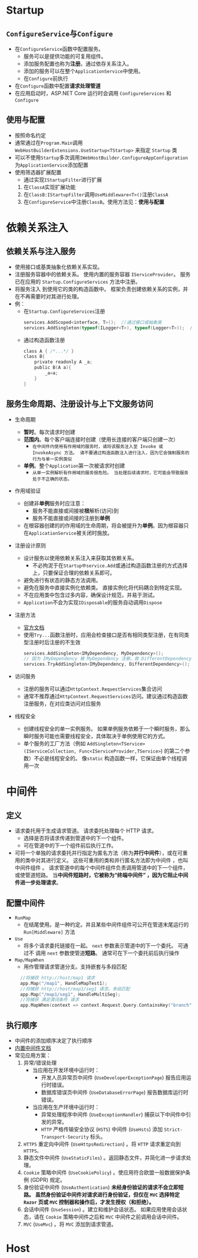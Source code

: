 # Startup
## `ConfigureService`与`Configure`
+ 在`ConfigureService`函数中配置服务。
  + 服务可以是提供功能的可复用组件。
  + 添加服务配置也称为**注册**。通过依存关系注入。
  + 添加的服务可以在整个`ApplicationService`中使用。
  + 在`Configure`前执行
+ 在`Configure`函数中配置**请求处理管道**
+ 在应用启动时，ASP.NET Core 运行时会调用 `ConfigureServices` 和 `Configure`
## 使用与配置
+ 按照命名约定
+ 通常通过在`Program.Main`调用 `WebHostBuilderExtensions.UseStartup<TStartup>` 来指定 `Startup` 类
+ 可以不使用`Startup`多次调用`IWebHostBuilder.ConfigureAppConfiguration`为`ApplicationService`添加配置
+ 使用筛选器扩展配置
  + 通过实现`IStartupFilter`进行扩展
  1. 在`ClassA`实现扩展功能
  2. 在`ClassB:IStartupFilter`调用`UseMiddleware<T>()`注册`ClassA`
  3. 在`ConfigureService`中注册`ClassB`。使用方法见：**使用与配置**

# 依赖关系注入
## 依赖关系与注入服务
+ 使用接口或基类抽象化依赖关系实现。
+ 注册服务容器中的依赖关系。 使用内置的服务容器 `IServiceProvider`。 服务已在应用的 `Startup.ConfigureServices` 方法中注册。
+ 将服务注入 到使用它的类的构造函数中。 框架负责创建依赖关系的实例，并在不再需要时对其进行处理。
+ 例：
  + 在`Startup.ConfigureServices`注册
      ```C
      services.AddScoped<interface, T>();  //通过接口或抽象类
      services.AddSingleton(typeof(ILogger<T>), typeof(Logger<T>));  //通过泛型
      ```
  + 通过构造函数注册
      ```C
      class A { /*...*/ }
      class B{
          private readonly A _a;
          public B(A a){
              _a=a;
          }
      }
      ```
## 服务生命周期、注册设计与上下文服务访问
+ 生命周期
  + **暂时**。每次请求时创建
  + **范围内**。每个客户端连接时创建（使用长连接的客户端只创建一次）
    + `在中间件内使用有作用域的服务时，请将该服务注入至 Invoke 或 InvokeAsync 方法。 请不要通过构造函数注入进行注入，因为它会强制服务的行为与单一实例类似`
  + **单例**。整个`Application`第一次被请求时创建
    + `从单一实例解析有作用域的服务很危险。 当处理后续请求时，它可能会导致服务处于不正确的状态。`
+ 作用域验证
  + 创建非**单例**服务时应注意：
    + 服务不能直接或间接被**根**解析(访问)到
    + 服务不能直接或间接的注册到**单例**
  + 在根容器创建的的作用域的生命周期，将会被提升为**单例**。因为根容器只在`ApplicationService`被关闭时施放。
+ 注册设计原则
  + 设计服务以使用依赖关系注入来获取其依赖关系。
    + 不必拘泥于在`Startup中service.Add`或通过构造函数注册的方式选择上，只要保证合理的依赖关系即可。
  + 避免进行有状态的静态方法调用。
  + 避免在服务中直接实例化依赖类。 直接实例化将代码耦合到特定实现。
  + 不在应用类中包含过多内容，确保设计规范，并易于测试。
  + `Application`不会为实现`IDisposable`的服务自动调用`Dispose`
+ 注册方法
  + [官方文档](https://docs.microsoft.com/zh-cn/aspnet/core/fundamentals/dependency-injection?view=aspnetcore-2.2#service-registration-methods)
  + 使用`Try...`函数注册时，应用会检查接口是否有相同类型注册，在有同类型注册时后注册的不生效
    ```C
    services.AddSingleton<IMyDependency, MyDependency>();
    // 因为 IMyDependency 被 MyDependency 注册。故 DifferentDependency 不生效
    services.TryAddSingleton<IMyDependency, DifferentDependency>();
    ```
+ 访问服务
  + 注册的服务可以通过`HttpContext.RequestServices`集合访问
  + 通常不推荐通过`HttpContext.RequestServices`访问。建议通过构造函数注册服务，在对应类访问对应服务

+ 线程安全
  + 创建线程安全的单一实例服务。 如果单例服务依赖于一个瞬时服务，那么瞬时服务可能也需要线程安全，具体取决于单例使用它的方式。
  + 单个服务的工厂方法（例如 `AddSingleton<TService>(IServiceCollection, Func<IServiceProvider,TService>`) 的第二个参数）不必是线程安全的。 像`static` 构造函数一样，它保证由单个线程调用一次

# 中间件
## 定义
+ 请求委托用于生成请求管道。 请求委托处理每个 HTTP 请求。
  + 选择是否将请求传递到管道中的下一个组件。
  + 可在管道中的下一个组件前后执行工作。
+ 可将一个单独的请求委托并行指定为匿名方法（称为**并行中间件**），或在可重用的类中对其进行定义。 这些可重用的类和并行匿名方法即为中间件 ，也叫中间件组件 。 请求管道中的每个中间件组件负责调用管道中的下一个组件，或使管道短路。 当**中间件短路时，它被称为“终端中间件” ，因为它阻止中间件进一步处理请求**。
## 配置中间件
+ `RunMap`
  + 在结尾使用。是一种约定。并且某些中间件组件可公开在管道末尾运行的 `Run[Middleware]` 方法
+ `Use`
  + 将多个请求委托链接在一起。 `next` 参数表示管道中的下一个委托。 可通过不 调用 `next` 参数使管道**短路**。 通常可在下一个委托前后执行操作
+ `Map/MapWhen`
  + 用作管理请求管道分支。支持嵌套与多段匹配
  ```C
    //将捕获 http://host/map1 请求
    app.Map("/map1", HandleMapTest1);
    //将捕获 http://host/map1/seg1 请求。多段匹配
    app.Map("/map1/seg1", HandleMultiSeg);
    //将捕获 满足谓词条件 请求
    app.MapWhen(context => context.Request.Query.ContainsKey("branch"),HandleBranch);
  ```
## 执行顺序
+ 中间件的添加顺序决定了执行顺序
+ [内置中间件文档](https://docs.microsoft.com/zh-cn/aspnet/core/fundamentals/middleware/?view=aspnetcore-2.2#built-in-middleware)
+ 常见应用方案：
  1. 异常/错误处理
     + 当应用在开发环境中运行时：
       + 开发人员异常页中间件 (`UseDeveloperExceptionPage`) 报告应用运行时错误。
       + 数据库错误页中间件 (`UseDatabaseErrorPage`) 报告数据库运行时错误。
     + 当应用在生产环境中运行时：
       + 异常处理程序中间件 (`UseExceptionHandler`) 捕获以下中间件中引发的异常。
       + `HTTP` 严格传输安全协议 (`HSTS`) 中间件 (`UseHsts`) 添加 `Strict-Transport-Security` 标头。
  2. `HTTPS` 重定向中间件 (`UseHttpsRedirection`) 。将 `HTTP` 请求重定向到 `HTTPS。`
  3. 静态文件中间件 (`UseStaticFiles`) 。返回静态文件，并简化进一步请求处理。
  4. `Cookie` 策略中间件 (`UseCookiePolicy`) 。使应用符合欧盟一般数据保护条例 (GDPR) 规定。
  5. 身份验证中间件 (`UseAuthentication`) **未经身份验证的请求不会立即短路。 虽然身份验证中间件对请求进行身份验证，但仅在 `MVC` 选择特定 `Razor` 页或 `MVC` 控制器和操作后，才发生授权（和拒绝）。**
  6. 会话中间件 (`UseSession`) 。建立和维护会话状态。 如果应用使用会话状态，请在 `Cookie` 策略中间件之后和 `MVC` 中间件之前调用会话中间件。
  7. `MVC` (`UseMvc`) 。将 `MVC` 添加到请求管道。

# Host
